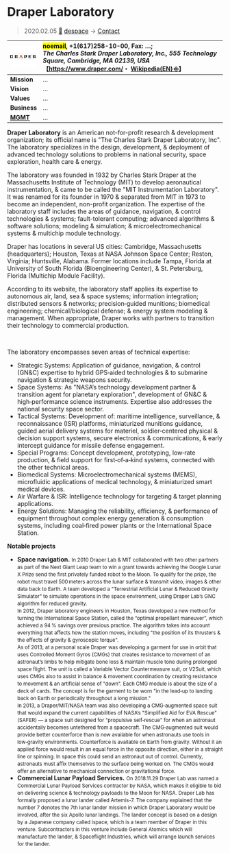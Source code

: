 # Draper Laboratory
> 2020.02.05 [🚀](../../index/index.md) [despace](../index.md) → [Contact](../contact.md)

|[![](../f/con/d/draper_lab_logo1_thumb.jpg)](../f/con/d/draper_lab_logo1.png)|<mark>noemail</mark>, +1(617)258-10-00, Fax: …;<br> *The Charles Stark Draper Laboratory, Inc., 555 Technology Square, Cambridge, MA 02139, USA*<br> 【<https://www.draper.com/>・ [Wikipedia(EN) ⎆](https://en.wikipedia.org/wiki/Draper_Laboratory)】|
|:--|:--|
|**Mission**|…|
|**Vision**|…|
|**Values**|…|
|**Business**|…|
|**[MGMT](../mgmt.md)**|…|

**Draper Laboratory** is an American not-for-profit research & development organization; its official name is "The Charles Stark Draper Laboratory, Inc". The laboratory specializes in the design, development, & deployment of advanced technology solutions to problems in national security, space exploration, health care & energy.

The laboratory was founded in 1932 by Charles Stark Draper at the Massachusetts Institute of Technology (MIT) to develop aeronautical instrumentation, & came to be called the "MIT Instrumentation Laboratory". It was renamed for its founder in 1970 & separated from MIT in 1973 to become an independent, non-profit organization. The expertise of the laboratory staff includes the areas of guidance, navigation, & control technologies & systems; fault-tolerant computing; advanced algorithms & software solutions; modeling & simulation; & microelectromechanical systems & multichip module technology.

Draper has locations in several US cities: Cambridge, Massachusetts (headquarters); Houston, Texas at NASA Johnson Space Center; Reston, Virginia; Huntsville, Alabama. Former locations include Tampa, Florida at University of South Florida (Bioengineering Center), & St. Petersburg, Florida (Multichip Module Facility).

According to its website, the laboratory staff applies its expertise to autonomous air, land, sea & space systems; information integration; distributed sensors & networks; precision‑guided munitions; biomedical engineering; chemical/biological defense; & energy system modeling & management. When appropriate, Draper works with partners to transition their technology to commercial production.


<p style="page-break-after:always"> </p>

The laboratory encompasses seven areas of technical expertise:

   - Strategic Systems: Application of guidance, navigation, & control (GN&C) expertise to hybrid GPS‑aided technologies & to submarine navigation & strategic weapons security.
   - Space Systems: As "NASA’s technology development partner & transition agent for planetary exploration", development of GN&C & high‑performance science instruments. Expertise also addresses the national security space sector.
   - Tactical Systems: Development of: maritime intelligence, surveillance, & reconnaissance (ISR) platforms, miniaturized munitions guidance, guided aerial delivery systems for materiel, soldier‑centered physical & decision support systems, secure electronics & communications, & early intercept guidance for missile defense engagement.
   - Special Programs: Concept development, prototyping, low‑rate production, & field support for first‑of‑a‑kind systems, connected with the other technical areas.
   - Biomedical Systems: Microelectromechanical systems (MEMS), microfluidic applications of medical technology, & miniaturized smart medical devices.
   - Air Warfare & ISR: Intelligence technology for targeting & target planning applications.
   - Energy Solutions: Managing the reliability, efficiency, & performance of equipment throughout complex energy generation & consumption systems, including coal‑fired power plants or the International Space Station.

**Notable projects**

   - **Space navigation.** <small>In 2010 Draper Lab & MIT collaborated with two other partners as part of the Next Giant Leap team to win a grant towards achieving the Google Lunar X Prize send the first privately funded robot to the Moon. To qualify for the prize, the robot must travel 500 meters across the lunar surface & transmit video, images & other data back to Earth. A team developed a "Terrestrial Artificial Lunar & Reduced Gravity Simulator" to simulate operations in the space environment, using Draper Lab’s GNC algorithm for reduced gravity.<br> In 2012, Draper laboratory engineers in Houston, Texas developed a new method for turning the International Space Station, called the “optimal propellant maneuver”, which achieved a 94 % savings over previous practice. The algorithm takes into account everything that affects how the station moves, including "the position of its thrusters & the effects of gravity & gyroscopic torque".<br> As of 2013, at a personal scale Draper was developing a garment for use in orbit that uses Controlled Moment Gyros (CMGs) that creates resistance to movement of an astronaut’s limbs to help mitigate bone loss & maintain muscle tone during prolonged space flight. The unit is called a Variable Vector Countermeasure suit, or V2Suit, which uses CMGs also to assist in balance & movement coordination by creating resistance to movement & an artificial sense of "down". Each CMG module is about the size of a deck of cards. The concept is for the garment to be worn "in the lead‑up to landing back on Earth or periodically throughout a long mission."<br> In 2013, a Draper/MIT/NASA team was also developing a CMG‑augmented space suit that would expand the current capabilities of NASA’s "Simplified Aid for EVA Rescue" (SAFER) — a space suit designed for "propulsive self‑rescue" for when an astronaut accidentally becomes untethered from a spacecraft. The CMG‑augmented suit would provide better counterforce than is now available for when astronauts use tools in low‑gravity environments. Counterforce is available on Earth from gravity. Without it an applied force would result in an equal force in the opposite direction, either in a straight line or spinning. In space this could send an astronaut out of control. Currently, astronauts must affix themselves to the surface being worked on. The CMGs would offer an alternative to mechanical connection or gravitational force.</small>
   - **Commercial Lunar Payload Services.** <small>On 2018.11.29 Draper Lab was named a Commercial Lunar Payload Services contractor by NASA, which makes it eligible to bid on delivering science & technology payloads to the Moon for NASA. Draper Lab has formally proposed a lunar lander called Artemis-7. The company explained that the number 7 denotes the 7th lunar lander mission in which Draper Laboratory would be involved, after the six Apollo lunar landings. The lander concept is based on a design by a Japanese company called ispace, which is a team member of Draper in this venture. Subcontractors in this venture include General Atomics which will manufacture the lander, & Spaceflight Industries, which will arrange launch services for the lander.</small>
